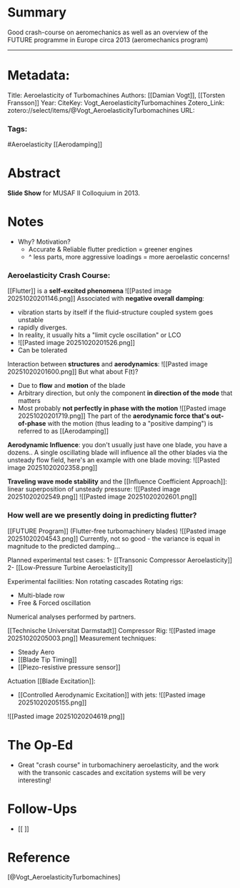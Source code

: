 # Summary

Good crash-course on aeromechanics as well as an overview of the FUTURE programme in Europe circa 2013 (aeromechanics program)
*****
# Metadata:
Title: Aeroelasticity of Turbomachines
Authors: [[Damian Vogt]], [[Torsten Fransson]]
Year: 
CiteKey: Vogt_AeroelasticityTurbomachines
Zotero_Link: zotero://select/items/@Vogt_AeroelasticityTurbomachines
URL: 
### Tags:
#Aeroelasticity 
[[Aerodamping]]

# Abstract

**Slide Show** for MUSAF II Colloquium in 2013.
# Notes
- Why? Motivation?
	- Accurate & Reliable flutter prediction = greener engines
	- ^ less parts, more aggressive loadings = more aeroelastic concerns!

### Aeroelasticity Crash Course:
[[Flutter]] is a **self-excited phenomena**
![[Pasted image 20251020201146.png]]
Associated with **negative overall damping**:
- vibration starts by itself if the fluid-structure coupled system goes unstable
- rapidly diverges.
- In reality, it usually hits a "limit cycle oscillation" or LCO
- ![[Pasted image 20251020201526.png]]
- Can be tolerated

Interaction between **structures** and **aerodynamics**:
![[Pasted image 20251020201600.png]]
But what about F(t)?
- Due to **flow** and **motion** of the blade
- Arbitrary direction, but only the component **in direction of the mode** that matters
- Most probably **not perfectly in phase with the motion**
![[Pasted image 20251020201719.png]]
The part of the **aerodynamic force that's out-of-phase** with the motion (thus leading to a "positive damping") is referred to as [[Aerodamping]]

**Aerodynamic Influence**: you don't usually just have one blade, you have a dozens.. A single oscillating blade will influence all the other blades via the unsteady flow field, here's an example with one blade moving:
![[Pasted image 20251020202358.png]]

**Traveling wave mode stability** and the [[Influence Coefficient Approach]]: linear superposition of unsteady pressure:
![[Pasted image 20251020202549.png]]
![[Pasted image 20251020202601.png]]

### How well are we presently doing in predicting flutter?
[[FUTURE Program]] (Flutter-free turbomachinery blades)
![[Pasted image 20251020204543.png]]
Currently, not so good - the variance is equal in magnitude to the predicted damping...

Planned experimental test cases:
1- [[Transonic Compressor Aeroelasticity]]
2- [[Low-Pressure Turbine Aeroelasticity]]

Experimental facilities:
Non rotating cascades
Rotating rigs:
- Multi-blade row
- Free & Forced oscillation

Numerical analyses performed by partners.

[[Technische Universitat Darmstadt]] Compressor Rig:
![[Pasted image 20251020205003.png]]
Measurement techniques:
- Steady Aero
- [[Blade Tip Timing]]
- [[Piezo-resistive pressure sensor]]

Actuation [[Blade Excitation]]:
- [[Controlled Aerodynamic Excitation]] with jets:
![[Pasted image 20251020205155.png]]


![[Pasted image 20251020204619.png]]

# The Op-Ed
- Great "crash course" in turbomachinery aeroelasticity, and the work with the transonic cascades and excitation systems will be very interesting!

# Follow-Ups
- [[ ]]

# Reference
[@Vogt_AeroelasticityTurbomachines]
